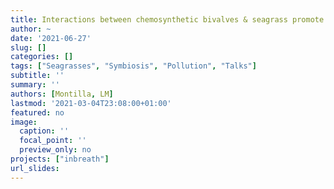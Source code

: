 ```yaml
---
title: Interactions between chemosynthetic bivalves & seagrass promote ecosystem functioning in contaminated sediments
author: ~
date: '2021-06-27'
slug: []
categories: []
tags: ["Seagrasses", "Symbiosis", "Pollution", "Talks"]
subtitle: ''
summary: ''
authors: [Montilla, LM]
lastmod: '2021-03-04T23:08:00+01:00'
featured: no
image:
  caption: ''
  focal_point: ''
  preview_only: no
projects: ["inbreath"]
url_slides: 
---
```


